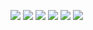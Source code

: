 ![](https://komarev.com/ghpvc/?username=Chessom)
![](https://github-profile-summary-cards.vercel.app/api/cards/profile-details?username=Chessom&theme=light)
![](https://github-profile-summary-cards.vercel.app/api/cards/repos-per-language?username=Chessom&theme=light)
![](https://github-profile-summary-cards.vercel.app/api/cards/most-commit-language?username=Chessom&theme=light)
![](https://github-profile-summary-cards.vercel.app/api/cards/stats?username=Chessom&theme=light)
![](https://github-profile-summary-cards.vercel.app/api/cards/productive-time?username=Chessom&theme=light)
